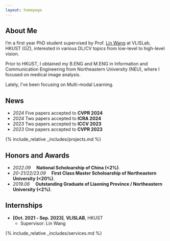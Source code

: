 ```yaml
---
layout: homepage
---
```


## About Me

I’m a first year PhD student supervised by Prof. <a href="https://vlislab22.github.io/vlislab/linwang.html">Lin Wang</a> at VLISLab, HKUST (GZ), interested in various DL/CV topics from low-level to high-level vision.

Prior to HKUST, I obtained my B.ENG and M.ENG in Information and Communication Engineering from Northeastern University (NEU), where I focused on medical image analysis.

Lately, I’ve been focusing on Multi-modal Learning.

## News
- *2024* Five papers accepted to **CVPR 2024**
- *2024* Two papers accepted to **ICRA 2024**
- *2023* Two papers accepted to **ICCV 2023**
- *2023* One papers accepted to **CVPR 2023**

{% include_relative _includes/projects.md %}


## Honors and Awards

- *2022.09* &emsp;**National Scholoarship of China (<2%)**. 
- *20-21/22/23.09* &emsp;**First Class Master Scholoarship of Northeastern University (<20%)**. 
- *2019.06* &emsp;**Outstanding Graduate of Liaoning Province / Northeastern University (<2%)**. 


## Internships

- **[Oct. 2021 ‑ Sep. 2023]**, **VLISLAB**, HKUST
  - Supervisor: Lin Wang


{% include_relative _includes/services.md %}

<script type='text/javascript' id='clustrmaps' src='//cdn.clustrmaps.com/map_v2.js?cl=080808&w=a&t=tt&d=zrl7WjzBxF_qKC05N5OneNhjFigQ9jPab4GJHSWvjkI&co=ffffff&cmo=3acc3a&cmn=ff5353&ct=808080'></script>

